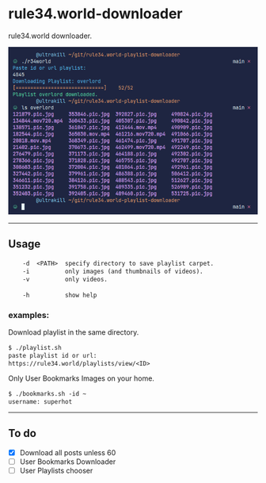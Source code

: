 # rule34.world-downloader
rule34.world downloader.

![image](/img/example.png) 
  
  ---
## Usage
```
    -d  <PATH>  specify directory to save playlist carpet.
    -i          only images (and thumbnails of videos).
    -v          only videos.

    -h          show help
```
### examples:
Download playlist in the same directory. 
```
$ ./playlist.sh
paste playlist id or url:
https://rule34.world/playlists/view/<ID>

```

Only User Bookmarks Images on your home.

```
$ ./bookmarks.sh -id ~
username: superhot
```


---
## To do
- [x] Download all posts unless 60
- [ ] User Bookmarks Downloader
- [ ] User Playlists chooser
